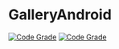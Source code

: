# GalleryAndroid
[![Code Grade](https://www.code-inspector.com/project/2752/score/svg)](https://www.code-inspector.com/public/project/2752/GalleryAndroid/dashboard)
[![Code Grade](https://img.shields.io/static/v1?label=download&message=2.2&color=%3CCOLOR%3E)](https://github.com/KirillKozinets/GalleryAndroid/releases/download/2.2/app.apk)

